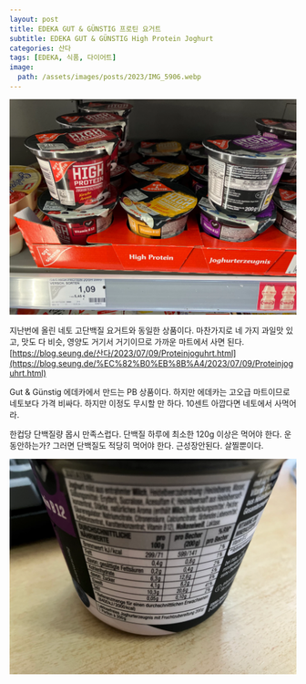 ```yaml
---
layout: post
title: EDEKA GUT & GÜNSTIG 프로틴 요거트
subtitle: EDEKA GUT & GÜNSTIG High Protein Joghurt
categories: 산다
tags: [EDEKA, 식품, 다이어트]
image:
  path: /assets/images/posts/2023/IMG_5906.webp
---
```


![](/assets/images/posts/2023/IMG_5906.webp)

지난번에 올린 네토 고단백질 요거트와 동일한 상품이다. 마찬가지로 네 가지 과일맛 있고, 맛도 다 비슷, 영양도 거기서 거기이므로 가까운 마트에서 사면 된다.\
[https://blog.seung.de/산다/2023/07/09/Proteinjoguhrt.html](https://blog.seung.de/%EC%82%B0%EB%8B%A4/2023/07/09/Proteinjoguhrt.html)

Gut & Günstig 에데카에서 만드는 PB 상품이다. 하지만 에데카는 고오급 마트이므로 네토보다 가격 비싸다. 하지만 이정도 무시할 만 하다. 10센트 아깝다면 네토에서 사먹어라.

한컵당 단백질량 몹시 만족스럽다. 단백질 하루에 최소한 120g 이상은 먹어야 한다. 운동안하는가? 그러면 단백질도 적당히 먹어야 한다. 근성장안된다. 살찔뿐이다.

![](/assets/images/posts/2023/IMG_5909.webp)
